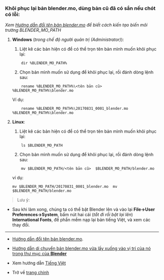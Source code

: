 ### Khôi phục lại bản blender.mo, dùng bản cũ đã có sắn nếu chót có lỗi:
*Xem [Hướng dẫn đổi tên bản blender.mo](vi_rename_blender_mo.md) để biết cách kiến tạo biến môi trường BLENDER_MO_PATH*

1. **Windows** (*trong chế độ người quản trị  (Administrator)*):

    1. Liệt kê các bản hiện có để có thể trọn tên bản mình muốn khôi phục lại:
    ```
        dir %BLENDER_MO_PATH%
    ```
    2. Chọn bản mình muốn sử dụng để khôi phục lại, rồi đánh dòng lệnh sau:
    ```
        rename %BLENDER_MO_PATH%\<tên bản cũ> %BLENDER_MO_PATH%\blender.mo
    ```
    Ví dụ:
    ```
        rename %BLENDER_MO_PATH%\20170831_0001_blender.mo %BLENDER_MO_PATH%\blender.mo
    ```

2.  **Linux**:
    1. Liệt kê các bản hiện có để có thể trọn tên bản mình muốn khôi phục lại:
    ```
        ls $BLENDER_MO_PATH
    ```
    2. Chọn bản mình muốn sử dụng để khôi phục lại, rồi đánh dòng lệnh sau:
    ```
        mv $BLENDER_MO_PATH/<tên bản cũ>  $BLENDER_MO_PATH/blender.mo
    ```
    ví dụ:
    
        mv $BLENDER_MO_PATH/20170831_0001_blender.mo  mv $BLENDER_MO_PATH/blender.mo

> Lưu ý:

+ Sau khi làm xong, chúng ta có thể bật Blender lên và vào lại **File->User Preferences->System**, bấm nút hai cái (*tắt đi rồi bật lại lên*) **International Fonts**, để phần mềm nạp lại bản tiếng Việt, và xem các thay đổi. 
        
---
- [Hướng dẫn đổi tên bản blender.mo](vi_rename_blender_mo.md).

- [Hướng dẫn di chuyển bản blender.mo vừa lấy xuống vào vị trí của nó trong thư mục của **Blender**](vi_move_new_blender_mo_into_place.md)

- Xem hướng dẫn [Tiếng Việt](vi_readme.md)

- Trở về [trang chính](https://github.com/hoangduytran/blender-internationalisation)
     
